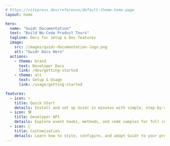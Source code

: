 ```yaml
---
# https://vitepress.dev/reference/default-theme-home-page
layout: home

hero:
  name: "Guidr Documentation"
  text: "Build No-Code Product Tours"
  tagline: Docs for setup & Dev features
  image:
    src: /images/guidr-documentation-logo.png
    alt: "Guidr Docs Hero"
  actions:
    - theme: brand
      text: Developer Docs
      link: /dev/getting-started
    - theme: alt
      text: Setup & Usage
      link: /usage/getting-started

features:
  - icon: ⚡️
    title: Quick Start
    details: Install and set up Guidr in minutes with simple, step-by-step guides.
  - icon: 🛠️
    title: Developer API
    details: Explore event hooks, methods, and code samples for full control.
  - icon: 🎨
    title: Customization
    details: Learn how to style, configure, and adapt Guidr to your product.
---
```



